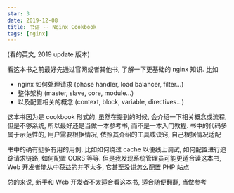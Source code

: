 ```yaml
---
star: 3
date: 2019-12-08
title: 书评 -- Nginx Cookbook
tags: [nginx]
---
```


(看的英文, 2019 update 版本)

看这本书之前最好先通过官网或者其他书, 了解一下更基础的 nginx 知识. 比如
- nginx 如何处理请求 (phase handler, load balancer, filter...)
- 整体架构 (master, slave, core, module...)
- 以及配置相关的概念 (context, block, variable, directives...)

这本书因为是 cookbook 形式的, 虽然在提到的时候, 会介绍一下相关概念或流程, 但是不够系统, 所以最好还是当做一本参考书, 而不是一本入门教程. 书中的代码多属于示范性的, 用户需要根据情况, 依照其介绍的工具或诀窍, 自己根据情况适配

书中的确有挺多有用的用例, 比如如何绕过 cache 以便线上调试, 如何配置进行追踪请求链路, 如何配置 CORS 等等. 但是我发现系统管理员可能更适合读这本书, Web 开发者能从中获益的并不太多, 它甚至没讲怎么配置 PHP 站点

总的来说, 新手和 Web 开发者不太适合看这本书, 适合随便翻翻, 当做参考